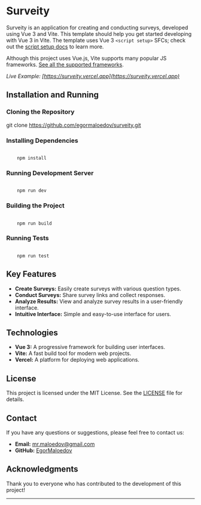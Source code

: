 # Surveity

Surveity is an application for creating and conducting surveys, developed using Vue 3 and Vite. This template should help you get started developing with Vue 3 in Vite. The template uses Vue 3 `<script setup>` SFCs; check out the [script setup docs](https://v3.vuejs.org/api/sfc-script-setup.html#sfc-script-setup) to learn more.

Although this project uses Vue.js, Vite supports many popular JS frameworks. [See all the supported frameworks](https://vitejs.dev/guide/#scaffolding-your-first-vite-project).

_Live Example: [https://surveity.vercel.app](https://surveity.vercel.app)_

## Installation and Running

### Cloning the Repository

git clone https://github.com/egormaloedov/surveity.git

### Installing Dependencies

<code>
    npm install
</code>


### Running Development Server

<code>
    npm run dev
</code>


### Building the Project

<code>
    npm run build
</code>


### Running Tests

<code>
    npm run test
</code>

## Key Features

- **Create Surveys:** Easily create surveys with various question types.
- **Conduct Surveys:** Share survey links and collect responses.
- **Analyze Results:** View and analyze survey results in a user-friendly interface.
- **Intuitive Interface:** Simple and easy-to-use interface for users.

## Technologies

- **Vue 3:** A progressive framework for building user interfaces.
- **Vite:** A fast build tool for modern web projects.
- **Vercel:** A platform for deploying web applications.

## License

This project is licensed under the MIT License. See the [LICENSE](LICENSE) file for details.

## Contact

If you have any questions or suggestions, please feel free to contact us:

- **Email:** mr.maloedov@gmail.com
- **GitHub:** [EgorMaloedov](https://github.com/egormaloedov)

## Acknowledgments

Thank you to everyone who has contributed to the development of this project!

---
